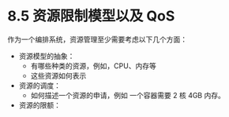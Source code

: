# 8.5 资源限制模型以及 QoS

作为一个编排系统，资源管理至少需要考虑以下几个方面：

- 资源模型的抽象：
	- 有哪些种类的资源，例如，CPU、内存等
	- 这些资源如何表示
- 资源的调度：
	- 如何描述一个资源的申请，例如 一个容器需要 2 核 4GB 内存。
- 资源的限额：